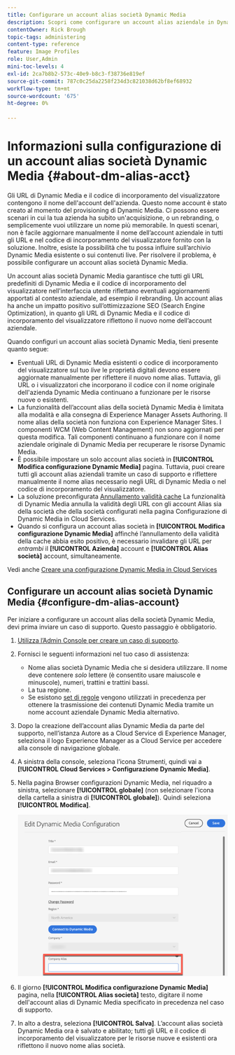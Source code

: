 ```yaml
---
title: Configurare un account alias società Dynamic Media
description: Scopri come configurare un account alias aziendale in Dynamic Media.
contentOwner: Rick Brough
topic-tags: administering
content-type: reference
feature: Image Profiles
role: User,Admin
mini-toc-levels: 4
exl-id: 2ca7b8b2-573c-40e9-b8c3-f38736e819ef
source-git-commit: 787c0c25da2258f234d3c821038d62bf8ef68932
workflow-type: tm+mt
source-wordcount: '675'
ht-degree: 0%

---
```


<!-- hide: yes
hidefromtoc: yes -->

# Informazioni sulla configurazione di un account alias società Dynamic Media {#about-dm-alias-acct}

Gli URL di Dynamic Media e il codice di incorporamento del visualizzatore contengono il nome dell&#39;account dell&#39;azienda. Questo nome account è stato creato al momento del provisioning di Dynamic Media. Ci possono essere scenari in cui la tua azienda ha subito un&#39;acquisizione, o un rebranding, o semplicemente vuoi utilizzare un nome più memorabile. In questi scenari, non è facile aggiornare manualmente il nome dell’account aziendale in tutti gli URL e nel codice di incorporamento del visualizzatore fornito con la soluzione. Inoltre, esiste la possibilità che tu possa influire sull’archivio Dynamic Media esistente o sui contenuti live. Per risolvere il problema, è possibile configurare un account alias società Dynamic Media.

Un account alias società Dynamic Media garantisce che tutti gli URL predefiniti di Dynamic Media e il codice di incorporamento del visualizzatore nell’interfaccia utente riflettano eventuali aggiornamenti apportati al contesto aziendale, ad esempio il rebranding. Un account alias ha anche un impatto positivo sull’ottimizzazione SEO (Search Engine Optimization), in quanto gli URL di Dynamic Media e il codice di incorporamento del visualizzatore riflettono il nuovo nome dell’account aziendale.

Quando configuri un account alias società Dynamic Media, tieni presente quanto segue:

* Eventuali URL di Dynamic Media esistenti o codice di incorporamento del visualizzatore sul tuo *live* le proprietà digitali devono essere aggiornate manualmente per riflettere il nuovo nome alias. Tuttavia, gli URL o i visualizzatori che incorporano il codice con il nome originale dell&#39;azienda Dynamic Media continuano a funzionare per le risorse nuove o esistenti.
* La funzionalità dell’account alias della società Dynamic Media è limitata alla modalità e alla consegna di Experience Manager Assets Authoring. Il nome alias della società non funziona con Experience Manager Sites. I componenti WCM (Web Content Management) non sono aggiornati per questa modifica. Tali componenti continuano a funzionare con il nome aziendale originale di Dynamic Media per recuperare le risorse Dynamic Media.
* È possibile impostare un solo account alias società in **[!UICONTROL Modifica configurazione Dynamic Media]** pagina. Tuttavia, puoi creare tutti gli account alias aziendali tramite un caso di supporto e riflettere manualmente il nome alias necessario negli URL di Dynamic Media o nel codice di incorporamento del visualizzatore.
* La soluzione preconfigurata [Annullamento validità cache](/help/assets/invalidate-cdn-cache-dynamic-media.md) La funzionalità di Dynamic Media annulla la validità degli URL con gli account Alias sia della società che della società configurati nella pagina Configurazione di Dynamic Media in Cloud Services.
* Quando si configura un account alias società in **[!UICONTROL Modifica configurazione Dynamic Media]** affinché l’annullamento della validità della cache abbia esito positivo, è necessario invalidare gli URL per *entrambi* il **[!UICONTROL Azienda]** account e **[!UICONTROL Alias società]** account, simultaneamente.

Vedi anche [Creare una configurazione Dynamic Media in Cloud Services](/help/assets/config-dms7.md#configuring-dynamic-media-cloud-services)

## Configurare un account alias società Dynamic Media {#configure-dm-alias-account}

Per iniziare a configurare un account alias della società Dynamic Media, devi prima inviare un caso di supporto. Questo passaggio è obbligatorio.

1. [Utilizza l’Admin Console per creare un caso di supporto](https://helpx.adobe.com/it/enterprise/using/support-for-experience-cloud.html).
1. Fornisci le seguenti informazioni nel tuo caso di assistenza:

   * Nome alias società Dynamic Media che si desidera utilizzare. Il nome deve contenere *solo* lettere (è consentito usare maiuscole e minuscole), numeri, trattini e trattini bassi.
   * La tua regione.
   * Se esistono [set di regole](/help/assets/using-rulesets-to-transform-urls.md) vengono utilizzati in precedenza per ottenere la trasmissione dei contenuti Dynamic Media tramite un nome account aziendale Dynamic Media alternativo.

1. Dopo la creazione dell’account alias Dynamic Media da parte del supporto, nell’istanza Autore as a Cloud Service di Experience Manager, seleziona il logo Experience Manager as a Cloud Service per accedere alla console di navigazione globale.
1. A sinistra della console, seleziona l’icona Strumenti, quindi vai a **[!UICONTROL Cloud Services > Configurazione Dynamic Media]**.
1. Nella pagina Browser configurazioni Dynamic Media, nel riquadro a sinistra, selezionare **[!UICONTROL globale]** (non selezionare l&#39;icona della cartella a sinistra di **[!UICONTROL globale]**). Quindi seleziona **[!UICONTROL Modifica]**.

   ![Campo di testo Alias società Dynamic Media](/help/assets/assets-dm/dm-company-alias.png)

1. Il giorno **[!UICONTROL Modifica configurazione Dynamic Media]** pagina, nella **[!UICONTROL Alias società]** testo, digitare il nome dell&#39;account alias di Dynamic Media specificato in precedenza nel caso di supporto.
1. In alto a destra, seleziona **[!UICONTROL Salva]**.
L’account alias società Dynamic Media ora è salvato e abilitato; tutti gli URL e il codice di incorporamento del visualizzatore per le risorse nuove e esistenti ora riflettono il nuovo nome alias società.
